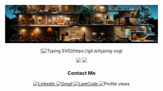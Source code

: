<div id="header" align="center">

 <img src="https://github.com/Tolkynbayeva/Tolkynbayeva/blob/main/header.png" alt="warioddly gitgub header image"/>

 [![Typing SVG](https://readme-typing-svg.herokuapp.com?color=%2336BCF7&center=true&vCenter=true&size=26&width=600&lines=Hi+there+👋,+I+am+Tolganay;)](https://git.io/typing-svg)

</div>

<div align="center">
  <img style="height: 160px;" src="https://github-readme-stats.vercel.app/api/top-langs/?username=tolkynbayeva&layout=donut&theme=nord&exclude=Objective-C"/>
 <img style="height: 160px;" src="https://leetcard.jacoblin.cool/workfortime?theme=nord"/>
</div>


<div id="badges" align="center">
  
  ### Contact Me
 
   <a href="https://www.linkedin.com/in/tolganay-tolkynbayeva-4b0a69210/" target="_new">
      <img src="https://img.shields.io/badge/Linkedin-Tolganay-blue?logo=Linkedin" alt="LinkedIn"/>
  </a>
  <a href="mailto: workfortime37@gmail.com" target="_new">
    <img src="https://img.shields.io/badge/Gmail-Tolganay-red?logo=Gmail" alt="Gmail"/>
  </a>
  
  <a href="https://leetcode.com/workfortime37/" target="_new">
    <img src="https://img.shields.io/badge/leetcode-Tolganay-yellow?logo=LeetCode" alt="LeetCode"/>
  </a>
  <img src="https://komarev.com/ghpvc/?username=Tolkynbayeva&color=green" alt="Profile views"/>
  
</div>

<!--
**Tolkynbayeva/Tolkynbayeva** is a ✨ _special_ ✨ repository because its `README.md` (this file) appears on your GitHub profile.

Here are some ideas to get you started:

- 🔭 I’m currently working on ...
- 🌱 I’m currently learning ...
- 👯 I’m looking to collaborate on ...
- 🤔 I’m looking for help with ...
- 💬 Ask me about ...
- 📫 How to reach me: ...
- 😄 Pronouns: ...
- ⚡ Fun fact: ...
-->
